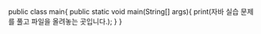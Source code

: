 public class main{
  public static void main(String[] args){
    print(자바 실습 문제를 풀고 파일을 올려놓는 곳입니다.);
  }
}
